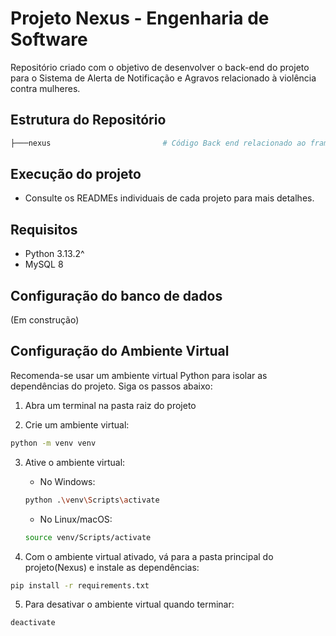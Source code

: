 # Projeto Nexus - Engenharia de Software

Repositório criado com o objetivo de desenvolver o back-end do projeto para o Sistema de Alerta de Notificação e Agravos relacionado à violência contra mulheres.

## Estrutura do Repositório

```bash
├───nexus                         # Código Back end relacionado ao framework Django
```

## Execução do projeto

- Consulte os READMEs individuais de cada projeto para mais detalhes.

## Requisitos

- Python 3.13.2^
- MySQL 8

## Configuração do banco de dados

(Em construção)

## Configuração do Ambiente Virtual

Recomenda-se usar um ambiente virtual Python para isolar as dependências do projeto. Siga os passos abaixo:

1. Abra um terminal na pasta raiz do projeto

2. Crie um ambiente virtual:

```bash
python -m venv venv
```

3. Ative o ambiente virtual:

   - No Windows:

   ```bash
   python .\venv\Scripts\activate
   ```

   - No Linux/macOS:

   ```bash
   source venv/Scripts/activate
   ```

4. Com o ambiente virtual ativado, vá para a pasta principal do projeto(Nexus) e instale as dependências:

```bash
pip install -r requirements.txt
```

5. Para desativar o ambiente virtual quando terminar:

```bash
deactivate
```